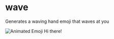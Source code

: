 # wave

Generates a waving hand emoji that waves at you

![Animated Emoji](https://iam-weijie.github.io/wave/hand-emoji.svg)
Hi there!

